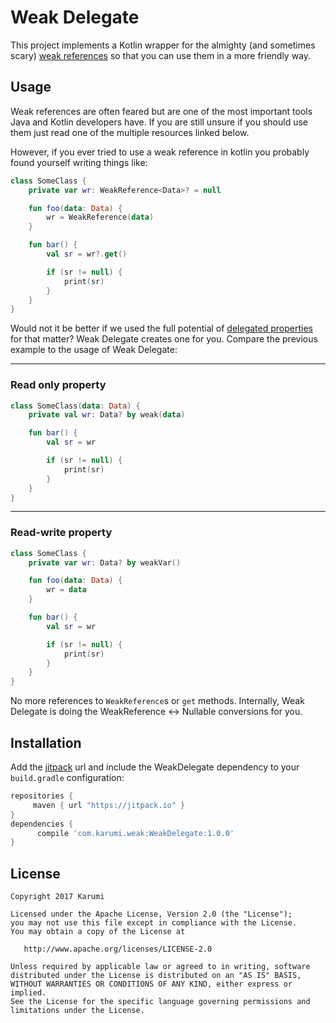 # Weak Delegate

This project implements a Kotlin wrapper for the almighty (and sometimes scary) [weak references](https://docs.oracle.com/javase/7/docs/api/java/lang/ref/WeakReference.html) so that you can use them in a more friendly way.

## Usage

Weak references are often feared but are one of the most important tools Java and Kotlin developers have. If you are still unsure if you should use them just read one of the multiple resources linked below.

However, if you ever tried to use a weak reference in kotlin you probably found yourself writing things like:

```kotlin
class SomeClass {
    private var wr: WeakReference<Data>? = null

    fun foo(data: Data) {
        wr = WeakReference(data)
    }

    fun bar() {
        val sr = wr?.get()

        if (sr != null) {
            print(sr)
        }
    }
}
```

Would not it be better if we used the full potential of [delegated properties](https://kotlinlang.org/docs/reference/delegated-properties.html) for that matter? Weak Delegate creates one for you. Compare the previous example to the usage of Weak Delegate:

---
### Read only property

```kotlin
class SomeClass(data: Data) {
    private val wr: Data? by weak(data)

    fun bar() {
        val sr = wr

        if (sr != null) {
            print(sr)
        }
    }
}
```

---
### Read-write property

```kotlin
class SomeClass {
    private var wr: Data? by weakVar()

    fun foo(data: Data) {
        wr = data
    }

    fun bar() {
        val sr = wr

        if (sr != null) {
            print(sr)
        }
    }
}
```

No more references to `WeakReference`s or `get` methods. Internally, Weak Delegate is doing the WeakReference <-> Nullable conversions for you.

## Installation

Add the [jitpack](https://jitpack.io/) url and include the WeakDelegate dependency to your `build.gradle` configuration:

```groovy
repositories { 
     maven { url "https://jitpack.io" }
}
dependencies {
      compile 'com.karumi.weak:WeakDelegate:1.0.0'
}
```

License
-------

    Copyright 2017 Karumi

    Licensed under the Apache License, Version 2.0 (the "License");
    you may not use this file except in compliance with the License.
    You may obtain a copy of the License at

       http://www.apache.org/licenses/LICENSE-2.0

    Unless required by applicable law or agreed to in writing, software
    distributed under the License is distributed on an "AS IS" BASIS,
    WITHOUT WARRANTIES OR CONDITIONS OF ANY KIND, either express or implied.
    See the License for the specific language governing permissions and
    limitations under the License.
